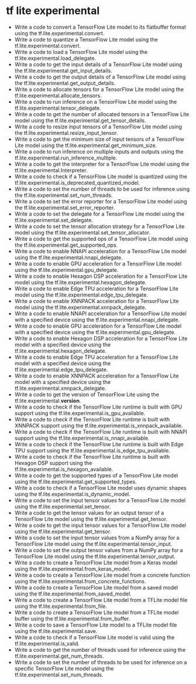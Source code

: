 # tf lite experimental

- Write a code to convert a TensorFlow Lite model to its flatbuffer format using the tf.lite.experimental.convert.
- Write a code to quantize a TensorFlow Lite model using the tf.lite.experimental.convert.
- Write a code to load a TensorFlow Lite model using the tf.lite.experimental.load_delegate.
- Write a code to get the input details of a TensorFlow Lite model using the tf.lite.experimental.get_input_details.
- Write a code to get the output details of a TensorFlow Lite model using the tf.lite.experimental.get_output_details.
- Write a code to allocate tensors for a TensorFlow Lite model using the tf.lite.experimental.allocate_tensors.
- Write a code to run inference on a TensorFlow Lite model using the tf.lite.experimental.tensor_delegate.
- Write a code to get the number of allocated tensors in a TensorFlow Lite model using the tf.lite.experimental.get_tensor_details.
- Write a code to resize input tensors of a TensorFlow Lite model using the tf.lite.experimental.resize_input_tensor.
- Write a code to get the minimum size of input tensors of a TensorFlow Lite model using the tf.lite.experimental.get_minimum_size.
- Write a code to run inference on multiple inputs and outputs using the tf.lite.experimental.run_inference_multiple.
- Write a code to get the interpreter for a TensorFlow Lite model using the tf.lite.experimental.Interpreter.
- Write a code to check if a TensorFlow Lite model is quantized using the tf.lite.experimental.is_deprecated_quantized_model.
- Write a code to set the number of threads to be used for inference using the tf.lite.experimental.set_num_threads.
- Write a code to set the error reporter for a TensorFlow Lite model using the tf.lite.experimental.set_error_reporter.
- Write a code to set the delegate for a TensorFlow Lite model using the tf.lite.experimental.set_delegate.
- Write a code to set the tensor allocation strategy for a TensorFlow Lite model using the tf.lite.experimental.set_tensor_allocator.
- Write a code to get the supported ops of a TensorFlow Lite model using the tf.lite.experimental.get_supported_ops.
- Write a code to enable NNAPI acceleration for a TensorFlow Lite model using the tf.lite.experimental.nnapi_delegate.
- Write a code to enable GPU acceleration for a TensorFlow Lite model using the tf.lite.experimental.gpu_delegate.
- Write a code to enable Hexagon DSP acceleration for a TensorFlow Lite model using the tf.lite.experimental.hexagon_delegate.
- Write a code to enable Edge TPU acceleration for a TensorFlow Lite model using the tf.lite.experimental.edge_tpu_delegate.
- Write a code to enable XNNPACK acceleration for a TensorFlow Lite model using the tf.lite.experimental.xnnpack_delegate.
- Write a code to enable NNAPI acceleration for a TensorFlow Lite model with a specified device using the tf.lite.experimental.nnapi_delegate.
- Write a code to enable GPU acceleration for a TensorFlow Lite model with a specified device using the tf.lite.experimental.gpu_delegate.
- Write a code to enable Hexagon DSP acceleration for a TensorFlow Lite model with a specified device using the tf.lite.experimental.hexagon_delegate.
- Write a code to enable Edge TPU acceleration for a TensorFlow Lite model with a specified device using the tf.lite.experimental.edge_tpu_delegate.
- Write a code to enable XNNPACK acceleration for a TensorFlow Lite model with a specified device using the tf.lite.experimental.xnnpack_delegate.
- Write a code to get the version of TensorFlow Lite using the tf.lite.experimental.__version__.
- Write a code to check if the TensorFlow Lite runtime is built with GPU support using the tf.lite.experimental.is_gpu_available.
- Write a code to check if the TensorFlow Lite runtime is built with XNNPACK support using the tf.lite.experimental.is_xnnpack_available.
- Write a code to check if the TensorFlow Lite runtime is built with NNAPI support using the tf.lite.experimental.is_nnapi_available.
- Write a code to check if the TensorFlow Lite runtime is built with Edge TPU support using the tf.lite.experimental.is_edge_tpu_available.
- Write a code to check if the TensorFlow Lite runtime is built with Hexagon DSP support using the tf.lite.experimental.is_hexagon_available.
- Write a code to get the supported types of a TensorFlow Lite model using the tf.lite.experimental.get_supported_types.
- Write a code to check if a TensorFlow Lite model uses dynamic shapes using the tf.lite.experimental.is_dynamic_model.
- Write a code to set the input tensor values for a TensorFlow Lite model using the tf.lite.experimental.set_tensor.
- Write a code to get the tensor values for an output tensor of a TensorFlow Lite model using the tf.lite.experimental.get_tensor.
- Write a code to get the input tensor values for a TensorFlow Lite model using the tf.lite.experimental.get_tensor.
- Write a code to set the input tensor values from a NumPy array for a TensorFlow Lite model using the tf.lite.experimental.tensor_input.
- Write a code to set the output tensor values from a NumPy array for a TensorFlow Lite model using the tf.lite.experimental.tensor_output.
- Write a code to create a TensorFlow Lite model from a Keras model using the tf.lite.experimental.from_keras_model.
- Write a code to create a TensorFlow Lite model from a concrete function using the tf.lite.experimental.from_concrete_functions.
- Write a code to create a TensorFlow Lite model from a saved model using the tf.lite.experimental.from_saved_model.
- Write a code to create a TensorFlow Lite model from a TFLite model file using the tf.lite.experimental.from_file.
- Write a code to create a TensorFlow Lite model from a TFLite model buffer using the tf.lite.experimental.from_buffer.
- Write a code to save a TensorFlow Lite model to a TFLite model file using the tf.lite.experimental.save.
- Write a code to check if a TensorFlow Lite model is valid using the tf.lite.experimental.is_valid.
- Write a code to get the number of threads used for inference using the tf.lite.experimental.get_num_threads.
- Write a code to set the number of threads to be used for inference on a specific TensorFlow Lite model using the tf.lite.experimental.set_num_threads.